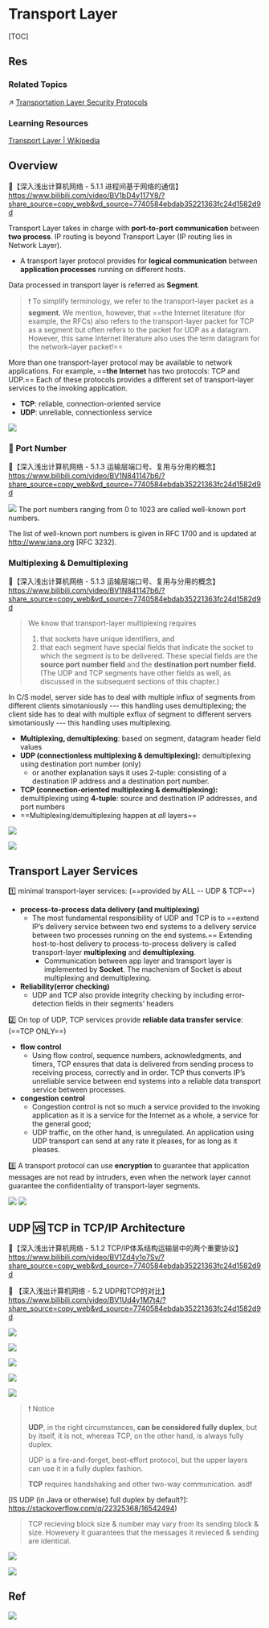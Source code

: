 # Transport Layer

[TOC]



## Res
### Related Topics
↗ [Transportation Layer Security Protocols](../../../../CyberSecurity/Network%20Security/Network%20Security%20Mechanisms/🏇%20Network%20Security%20Protocol%20Stacks/🚉%20Transportation%20Layer%20Security%20Protocols/Transportation%20Layer%20Security%20Protocols.md)


### Learning Resources
[Transport Layer | Wikipedia](https://en.wikipedia.org/wiki/Transport_layer)



## Overview
🔗【深入浅出计算机网络 - 5.1.1 进程间基于网络的通信】 https://www.bilibili.com/video/BV1bD4y117Y8/?share_source=copy_web&vd_source=7740584ebdab35221363fc24d1582d9d

Transport Layer takes in charge with **port-to-port communication** between **two process**. IP routing is beyond Transport Layer (IP routing lies in Network Layer). 
- A transport layer protocol provides for **logical communication** between **application processes** running on different hosts.

Data processed in transport layer is referred as **Segment**.

> ❗ To simplify terminology, we refer to the transport-layer packet as a **segment**. We mention, however, that ==the Internet literature (for example, the RFCs) also refers to the transport-layer packet for TCP as a segment but often refers to the packet for UDP as a datagram. However, this same Internet literature also uses the term datagram for the network-layer packet!==

More than one transport-layer protocol may be available to network applications. For example, ==**the Internet** has two protocols: TCP and UDP.== Each of these protocols provides a different set of transport-layer services to the invoking application.
- **TCP**: reliable, connection-oriented service
- **UDP**: unreliable, connectionless service

![](../../../../../Assets/Pics/Screenshot%202022-11-26%20at%206.33.36%20PM.png)


### 🚽 Port Number
🔗【深入浅出计算机网络 - 5.1.3 运输层端口号、复用与分用的概念】 https://www.bilibili.com/video/BV1N841147b6/?share_source=copy_web&vd_source=7740584ebdab35221363fc24d1582d9d

![](../../../../../Assets/Pics/Screenshot%202023-04-15%20at%209.10.58%20AM.png)
The port numbers ranging from 0 to 1023 are called well-known port numbers.

The list of well-known port numbers is given in RFC 1700 and is updated at http://www.iana.org [RFC 3232].


### Multiplexing & Demultiplexing
🔗【深入浅出计算机网络 - 5.1.3 运输层端口号、复用与分用的概念】 https://www.bilibili.com/video/BV1N841147b6/?share_source=copy_web&vd_source=7740584ebdab35221363fc24d1582d9d

> We know that transport-layer multiplexing requires
> 1. that sockets have unique identifiers, and 
> 2. that each segment have special fields that indicate the socket to which the segment is to be delivered. These special fields are the **source port number field** and the **destination port number field.** (The UDP and TCP segments have other fields as well, as discussed in the subsequent sections of this chapter.)

In C/S model, server side has to deal with multiple influx of segments from different clients simotaniously --- this handling uses demultiplexing; the client side has to deal with multiple exflux of segment to different servers simotaniously --- this handling uses multiplexing. 
- **Multiplexing, demultiplexing**: based on segment, datagram header field values
- **UDP (connectionless multiplexing & demultiplexing):** demultiplexing using destination port number (only)
	- or another explanation says it uses 2-tuple: consisting of a destination IP address and a destination port number.
- **TCP (connection-oriented multiplexing & demultiplexing):** demultiplexing using **4-tuple**: source and destination IP addresses, and port numbers
- ==Multiplexing/demultiplexing happen at *all* layers==

![](../../../../../Assets/Pics/Screenshot%202023-04-15%20at%209.16.59%20AM.png)

![](../../../../../Assets/Pics/Screenshot%202023-04-15%20at%209.17.16%20AM.png)



## Transport Layer Services
1️⃣ minimal transport-layer services: (==provided by ALL -- UDP & TCP==)
- **process-to-process data delivery (and multiplexing)**
	- The most fundamental responsibility of UDP and TCP is to ==extend IP’s delivery service between two end systems to a delivery service between two processes running on the end systems.== Extending host-to-host delivery to process-to-process delivery is called transport-layer **multiplexing** and **demultiplexing**.
		- Communication between app layer and transport layer is implemented by **Socket**. The machenism of Socket is about multiplexing and demultiplexing.
- **Reliability(error checking)**
	- UDP and TCP also provide integrity checking by including error- detection fields in their segments’ headers

2️⃣ On top of UDP, TCP services provide **reliable data transfer service**: (==TCP ONLY==)
- **flow control**
	- Using flow control, sequence numbers, acknowledgments, and timers, TCP ensures that data is delivered from sending process to receiving process, correctly and in order. TCP thus converts IP’s unreliable service between end systems into a reliable data transport service between processes.
- **congestion control**
	- Congestion control is not so much a service provided to the invoking application as it is a service for the Internet as a whole, a service for the general good;
	- UDP traffic, on the other hand, is unregulated. An application using UDP transport can send at any rate it pleases, for as long as it pleases.

3️⃣ A transport protocol can use **encryption** to guarantee that application messages are not read by intruders, even when the network layer cannot guarantee the confidentiality of transport-layer segments.

![](../../../../../Assets/Pics/Screenshot%202022-11-13%20at%2010.19.36%20AM.png)
![](../../../../../Assets/Pics/Screenshot%202023-04-12%20at%2010.19.12%20AM.png)



## UDP 🆚 TCP in TCP/IP Architecture
🔗【深入浅出计算机网络 - 5.1.2 TCP/IP体系结构运输层中的两个重要协议】 https://www.bilibili.com/video/BV1Zd4y1o7Sv/?share_source=copy_web&vd_source=7740584ebdab35221363fc24d1582d9d

🔗 【深入浅出计算机网络 - 5.2 UDP和TCP的对比】 https://www.bilibili.com/video/BV1Ud4y1M7t4/?share_source=copy_web&vd_source=7740584ebdab35221363fc24d1582d9d

![](../../../../../Assets/Pics/Screenshot%202022-11-13%20at%2010.20.46%20AM.png)

![](../../../../../Assets/Pics/Screenshot%202022-11-13%20at%2010.21.56%20AM.png)

![](../../../../../Assets/Pics/Screenshot%202022-11-13%20at%2010.25.59%20AM.png)

![](../../../../../Assets/Pics/Screenshot%202023-04-15%20at%209.20.59%20AM.png)

![](../../../../../Assets/Pics/Screenshot%202022-11-13%20at%2010.27.21%20AM.png)


> ❗ Notice
>
> **UDP**, in the right circumstances, **can be considered fully duplex**, but by itself, it is not, whereas TCP, on the other hand, is always fully duplex.
> 
> UDP is a fire-and-forget, best-effort protocol, but the upper layers can use it in a fully duplex fashion.
> 
> **TCP** requires handshaking and other two-way communication.
> asdf
> 
  [IS UDP (in Java or otherwise) full duplex by default?]: https://stackoverflow.com/q/22325368/16542494)
  
  >TCP recieving block size & number may vary from its sending block & size. Howevery it guarantees that the messages it revieced & sending are identical. 


![](../../../../../Assets/Pics/Screenshot%202022-11-13%20at%2010.28.22%20AM.png)

![](../../../../../Assets/Pics/Screenshot%202022-11-12%20at%2011.55.51%20PM.png)




## Ref
[Transport Layer | Wikipedia]: https://en.wikipedia.org/wiki/Transport_layer

[👍 全网最全网络基础思维导图（38张) | SDNLAB]: https://mp.weixin.qq.com/s/jlstOkjnJtrLKOGtWedebA
![](../../../../../Assets/Pics/Pasted%20image%2020240510150257.png)
